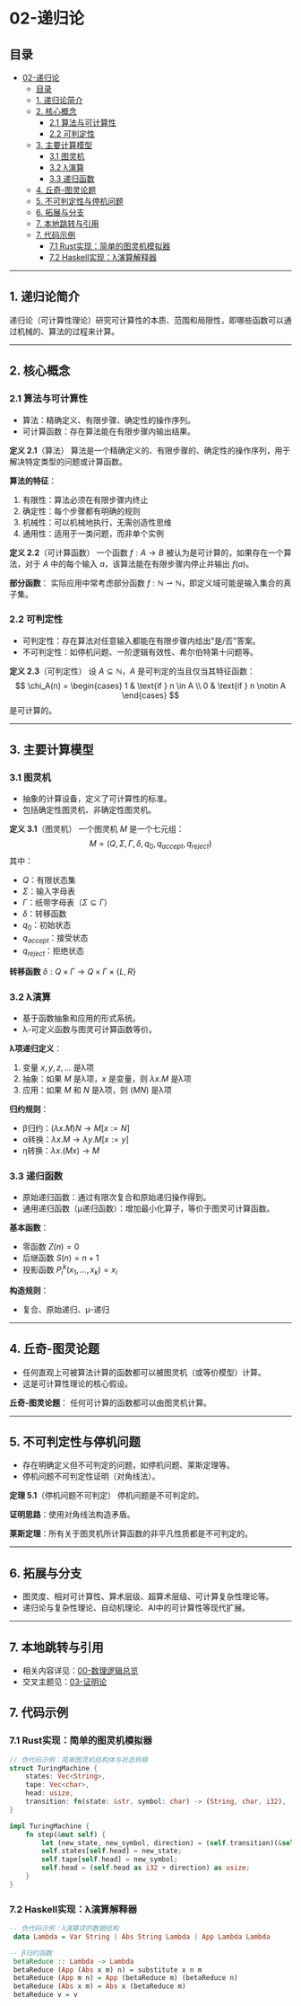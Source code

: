 # 02-递归论

## 目录

- [02-递归论](#02-递归论)
  - [目录](#目录)
  - [1. 递归论简介](#1-递归论简介)
  - [2. 核心概念](#2-核心概念)
    - [2.1 算法与可计算性](#21-算法与可计算性)
    - [2.2 可判定性](#22-可判定性)
  - [3. 主要计算模型](#3-主要计算模型)
    - [3.1 图灵机](#31-图灵机)
    - [3.2 λ演算](#32-λ演算)
    - [3.3 递归函数](#33-递归函数)
  - [4. 丘奇-图灵论题](#4-丘奇-图灵论题)
  - [5. 不可判定性与停机问题](#5-不可判定性与停机问题)
  - [6. 拓展与分支](#6-拓展与分支)
  - [7. 本地跳转与引用](#7-本地跳转与引用)
  - [7. 代码示例](#7-代码示例)
    - [7.1 Rust实现：简单的图灵机模拟器](#71-rust实现简单的图灵机模拟器)
    - [7.2 Haskell实现：λ演算解释器](#72-haskell实现λ演算解释器)

---

## 1. 递归论简介

递归论（可计算性理论）研究可计算性的本质、范围和局限性，即哪些函数可以通过机械的、算法的过程来计算。

---

## 2. 核心概念

### 2.1 算法与可计算性

- 算法：精确定义、有限步骤、确定性的操作序列。
- 可计算函数：存在算法能在有限步骤内输出结果。

**定义 2.1**（算法）
算法是一个精确定义的、有限步骤的、确定性的操作序列，用于解决特定类型的问题或计算函数。

**算法的特征**：

1. 有限性：算法必须在有限步骤内终止
2. 确定性：每个步骤都有明确的规则
3. 机械性：可以机械地执行，无需创造性思维
4. 通用性：适用于一类问题，而非单个实例

**定义 2.2**（可计算函数）
一个函数 $f: A \to B$ 被认为是可计算的，如果存在一个算法，对于 $A$ 中的每个输入 $a$，该算法能在有限步骤内停止并输出 $f(a)$。

**部分函数**：
实际应用中常考虑部分函数 $f: \mathbb{N} \rightharpoonup \mathbb{N}$，即定义域可能是输入集合的真子集。

### 2.2 可判定性

- 可判定性：存在算法对任意输入都能在有限步骤内给出"是/否"答案。
- 不可判定性：如停机问题、一阶逻辑有效性、希尔伯特第十问题等。

**定义 2.3**（可判定性）
设 $A \subseteq \mathbb{N}$，$A$ 是可判定的当且仅当其特征函数：
$$
\chi_A(n) = \begin{cases}
1 & \text{if } n \in A \\
0 & \text{if } n \notin A
\end{cases}
$$
是可计算的。

---

## 3. 主要计算模型

### 3.1 图灵机

- 抽象的计算设备，定义了可计算性的标准。
- 包括确定性图灵机、非确定性图灵机。

**定义 3.1**（图灵机）
一个图灵机 $M$ 是一个七元组：
$$M = (Q, \Sigma, \Gamma, \delta, q_0, q_{accept}, q_{reject})$$
其中：

- $Q$：有限状态集
- $\Sigma$：输入字母表
- $\Gamma$：纸带字母表（$\Sigma \subseteq \Gamma$）
- $\delta$：转移函数
- $q_0$：初始状态
- $q_{accept}$：接受状态
- $q_{reject}$：拒绝状态

**转移函数** $\delta: Q \times \Gamma \to Q \times \Gamma \times \{L, R\}$

### 3.2 λ演算

- 基于函数抽象和应用的形式系统。
- λ-可定义函数与图灵可计算函数等价。

**λ项递归定义**：

1. 变量 $x, y, z, \ldots$ 是λ项
2. 抽象：如果 $M$ 是λ项，$x$ 是变量，则 $\lambda x.M$ 是λ项
3. 应用：如果 $M$ 和 $N$ 是λ项，则 $(MN)$ 是λ项

**归约规则**：

- β归约：$(\lambda x.M)N \to M[x := N]$
- α转换：$\lambda x.M \to \lambda y.M[x := y]$
- η转换：$\lambda x.(Mx) \to M$

### 3.3 递归函数

- 原始递归函数：通过有限次复合和原始递归操作得到。
- 通用递归函数（μ递归函数）：增加最小化算子，等价于图灵可计算函数。

**基本函数**：

- 零函数 $Z(n) = 0$
- 后继函数 $S(n) = n + 1$
- 投影函数 $P_i^k(x_1, \ldots, x_k) = x_i$

**构造规则**：

- 复合、原始递归、μ-递归

---

## 4. 丘奇-图灵论题

- 任何直观上可被算法计算的函数都可以被图灵机（或等价模型）计算。
- 这是可计算性理论的核心假设。

**丘奇-图灵论题**：
任何可计算的函数都可以由图灵机计算。

---

## 5. 不可判定性与停机问题

- 存在明确定义但不可判定的问题，如停机问题、莱斯定理等。
- 停机问题不可判定性证明（对角线法）。

**定理 5.1**（停机问题不可判定）
停机问题是不可判定的。

**证明思路**：使用对角线法构造矛盾。

**莱斯定理**：所有关于图灵机所计算函数的非平凡性质都是不可判定的。

---

## 6. 拓展与分支

- 图灵度、相对可计算性、算术层级、超算术层级、可计算复杂性理论等。
- 递归论与复杂性理论、自动机理论、AI中的可计算性等现代扩展。

---

## 7. 本地跳转与引用

- 相关内容详见：[00-数理逻辑总览](00-数理逻辑总览.md)
- 交叉主题见：[03-证明论](03-证明论.md)

## 7. 代码示例

### 7.1 Rust实现：简单的图灵机模拟器

```rust
// 伪代码示例：简单图灵机结构体与状态转移
struct TuringMachine {
    states: Vec<String>,
    tape: Vec<char>,
    head: usize,
    transition: fn(state: &str, symbol: char) -> (String, char, i32),
}

impl TuringMachine {
    fn step(&mut self) {
        let (new_state, new_symbol, direction) = (self.transition)(&self.states[self.head], self.tape[self.head]);
        self.states[self.head] = new_state;
        self.tape[self.head] = new_symbol;
        self.head = (self.head as i32 + direction) as usize;
    }
}
```

### 7.2 Haskell实现：λ演算解释器

```haskell
-- 伪代码示例：λ演算项的数据结构
 data Lambda = Var String | Abs String Lambda | App Lambda Lambda

-- β归约函数
 betaReduce :: Lambda -> Lambda
 betaReduce (App (Abs x m) n) = substitute x n m
 betaReduce (App m n) = App (betaReduce m) (betaReduce n)
 betaReduce (Abs x m) = Abs x (betaReduce m)
 betaReduce v = v
```
